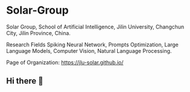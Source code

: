 # Solar-Group
Solar Group, School of Artificial Intelligence, Jilin University, Changchun City, Jilin Province, China.

Research Fields
Spiking Neural Network, Prompts Optimization, Large Language Models, Computer Vision, Natural Language Processing.

Page of Organization:
https://jlu-solar.github.io/

## Hi there 👋

<!--

**Here are some ideas to get you started:**

🙋‍♀️ A short introduction - what is your organization all about?
🌈 Contribution guidelines - how can the community get involved?
👩‍💻 Useful resources - where can the community find your docs? Is there anything else the community should know?
🍿 Fun facts - what does your team eat for breakfast?
🧙 Remember, you can do mighty things with the power of [Markdown](https://docs.github.com/github/writing-on-github/getting-started-with-writing-and-formatting-on-github/basic-writing-and-formatting-syntax)
-->
